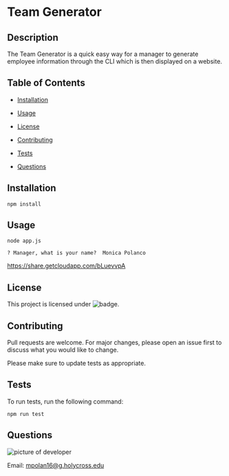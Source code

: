 # Team Generator

## Description

The Team Generator is a quick easy way for a manager to generate employee information through the CLI which is then displayed on a website.

## Table of Contents

* [Installation](#installation)

* [Usage](#usage)

* [License](#license)

* [Contributing](#contributing)

* [Tests](#tests)

* [Questions](#questions)

## Installation

```npm install```

## Usage

```node app.js```

```? Manager, what is your name?  Monica Polanco```

https://share.getcloudapp.com/bLuevvpA

## License
 This project is licensed under ![badge](https://img.shields.io/badge/License-MIT-blue).

## Contributing
Pull requests are welcome. For major changes, please open an issue first to discuss what you would like to change.

Please make sure to update tests as appropriate.

## Tests
 
To run tests, run the following command:

```npm run test```

## Questions

![picture of developer](https://avatars3.githubusercontent.com/u/60660512?v=4)

Email: mpolan16@g.holycross.edu
